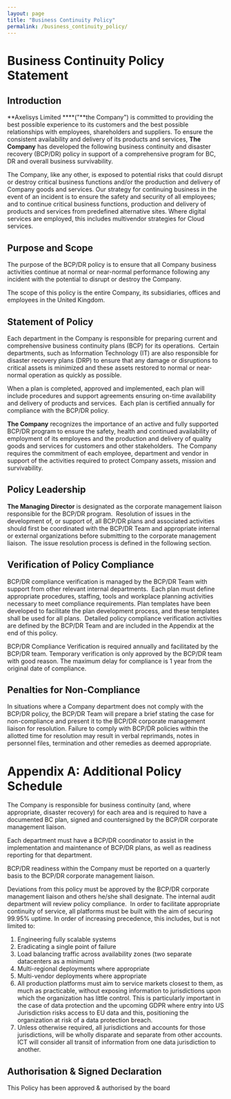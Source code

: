 ```yaml
---
layout: page
title: "Business Continuity Policy"
permalink: /business_continuity_policy/
---
```

# Business Continuity Policy Statement

## Introduction

**Axelisys Limited ****("**the Company") is committed to providing the best possible experience to its customers and the best possible relationships with employees, shareholders and suppliers. To ensure the consistent availability and delivery of its products and services, **The Company** has developed the following business continuity and disaster recovery (BCP/DR) policy in support of a comprehensive program for BC, DR and overall business survivability.

The Company, like any other, is exposed to potential risks that could disrupt or destroy critical business functions and/or the production and delivery of Company goods and services. Our strategy for continuing business in the event of an incident is to ensure the safety and security of all employees; and to continue critical business functions, production and delivery of products and services from predefined alternative sites. Where digital services are employed, this includes multivendor strategies for Cloud services.

## Purpose and Scope

The purpose of the BCP/DR policy is to ensure that all Company business activities continue at normal or near-normal performance following any incident with the potential to disrupt or destroy the Company. 

The scope of this policy is the entire Company, its subsidiaries, offices and employees in the United Kingdom. 

## Statement of Policy
 
Each department in the Company is responsible for preparing current and comprehensive business continuity plans (BCP) for its operations.  Certain departments, such as Information Technology (IT) are also responsible for disaster recovery plans (DRP) to ensure that any damage or disruptions to critical assets is minimized and these assets restored to normal or near-normal operation as quickly as possible.  

When a plan is completed, approved and implemented, each plan will include procedures and support agreements ensuring on-time availability and delivery of products and services.  Each plan is certified annually for compliance with the BCP/DR policy.

**The Company** recognizes the importance of an active and fully supported BCP/DR program to ensure the safety, health and continued availability of employment of its employees and the production and delivery of quality goods and services for customers and other stakeholders.  The Company requires the commitment of each employee, department and vendor in support of the activities required to protect Company assets, mission and survivability.

## Policy Leadership

**The Managing Director** is designated as the corporate management liaison responsible for the BCP/DR program.  Resolution of issues in the development of, or support of, all BCP/DR plans and associated activities should first be coordinated with the BCP/DR Team and appropriate internal or external organizations before submitting to the corporate management liaison.  The issue resolution process is defined in the following section.

## Verification of Policy Compliance

BCP/DR compliance verification is managed by the BCP/DR Team with support from other relevant internal departments.  Each plan must define appropriate procedures, staffing, tools and workplace planning activities necessary to meet compliance requirements. Plan templates have been developed to facilitate the plan development process, and these templates shall be used for all plans.  Detailed policy compliance verification activities are defined by the BCP/DR Team and are included in the Appendix at the end of this policy. 

BCP/DR Compliance Verification is required annually and facilitated by the BCP/DR team. Temporary verification is only approved by the BCP/DR team with good reason. The maximum delay for compliance is 1 year from the original date of compliance. 

## Penalties for Non-Compliance

In situations where a Company department does not comply with the BCP/DR policy, the BCP/DR Team will prepare a brief stating the case for non-compliance and present it to the BCP/DR corporate management liaison for resolution. Failure to comply with BCP/DR policies within the allotted time for resolution may result in verbal reprimands, notes in personnel files, termination and other remedies as deemed appropriate.

# Appendix A: Additional Policy Schedule

The Company  is responsible for business continuity (and, where appropriate, disaster recovery) for each area and is required to have a documented BC plan, signed and countersigned by the BCP/DR corporate management liaison. 

Each department must have a BCP/DR coordinator to assist in the implementation and maintenance of BCP/DR plans, as well as readiness reporting for that department.

BCP/DR readiness within the Company must be reported on a quarterly basis to the BCP/DR corporate management liaison. 

Deviations from this policy must be approved by the BCP/DR corporate management liaison and others he/she shall designate. The internal audit department will review policy compliance. 
In order to facilitate appropriate continuity of service, all platforms must be built with the aim of securing 99.95% uptime. In order of increasing precedence, this includes, but is not limited to:

1. Engineering fully scalable systems
2. Eradicating a single point of failure
3. Load balancing traffic across availability zones (two separate datacenters as a minimum)
4. Multi-regional deployments where appropriate
5. Multi-vendor deployments where appropriate
6. All production platforms must aim to service markets closest to them, as much as practicable, without exposing information to jurisdictions upon which the organization has little control. This is particularly important in the case of data protection and the upcoming GDPR where entry into US Jurisdiction risks access to EU data and this, positioning the organization at risk of a data protection breach.
7. Unless otherwise required, all jurisdictions and accounts for those jurisdictions, will be wholly disparate and separate from other accounts. ICT will consider all transit of information from one data jurisdiction to another.

## Authorisation & Signed Declaration

This Policy has been approved & authorised by the board
